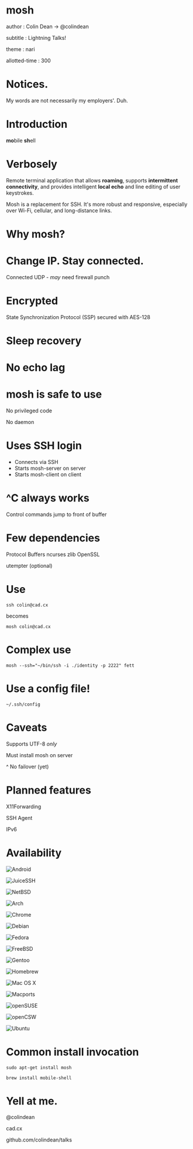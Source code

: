 mosh
====

author
: Colin Dean -> @colindean

subtitle
: Lightning Talks!

theme
: nari

allotted-time
: 300

# Notices.

My words are not necessarily my employers'. Duh.

# Introduction

**mo**bile **sh**ell

# Verbosely

Remote terminal application that allows **roaming**, supports **intermittent
connectivity**, and provides intelligent **local echo** and line editing of user
keystrokes.

Mosh is a replacement for SSH. It's more robust and responsive, especially over
Wi-Fi, cellular, and long-distance links.

# Why mosh?

# Change IP. Stay connected.

Connected UDP - _may_ need firewall punch

# Encrypted

State Synchronization Protocol (SSP) secured with AES-128

# Sleep recovery

# No echo lag

# mosh is safe to use

No privileged code

No daemon

# Uses SSH login

* Connects via SSH
* Starts mosh-server on server
* Starts mosh-client on client

# ^C always works

Control commands jump to front of buffer

# Few dependencies

Protocol Buffers
ncurses
zlib
OpenSSL

utempter (optional)

# Use

    ssh colin@cad.cx

becomes

    mosh colin@cad.cx

# Complex use

    mosh --ssh="~/bin/ssh -i ./identity -p 2222" fett

# Use a config file!

    ~/.ssh/config

# Caveats

Supports UTF-8 *only*

Must install mosh on server

^ No failover (yet)

# Planned features

X11Forwarding

SSH Agent

IPv6

# Availability

![Android](logos/Android_Robot_100.png)

![JuiceSSH](logos/JuiceSSH.png)

![NetBSD](logos/NetBSD-smaller-tb.png)

![Arch](logos/arch.png)

![Chrome](logos/chrome.png)

![Debian](logos/debian.svg)

![Fedora](logos/fedora.png)

![FreeBSD](logos/freebsd.png)

![Gentoo](logos/gentoo.png)

![Homebrew](logos/homebrew2.png)

![Mac OS X](logos/macosx.png)

![Macports](logos/macports.png)

![openSUSE](logos/openSUSE.svg)

![openCSW](logos/opencsw.png)

![Ubuntu](logos/ubuntu.svg)

# Common install invocation

    sudo apt-get install mosh

    brew install mobile-shell

# Yell at me.

@colindean

cad.cx

github.com/colindean/talks

